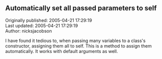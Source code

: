## Automatically set all passed parameters to self  
Originally published: 2005-04-21 17:29:19  
Last updated: 2005-04-21 17:29:19  
Author: nicksjacobson   
  
I have found it tedious to, when passing many variables to a class's constructor, assigning them all to self.  This is a method to assign them automatically.  It works with default arguments as well.